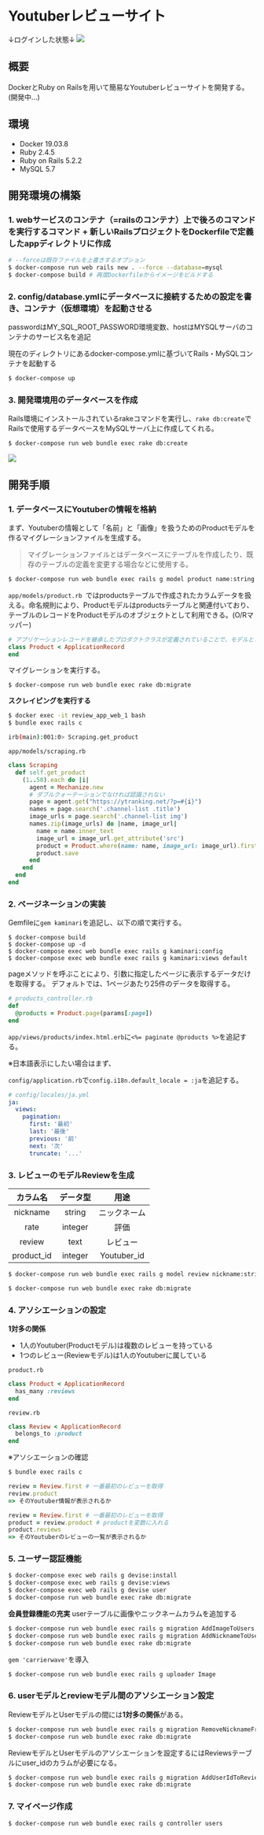 # Youtuberレビューサイト
↓ログインした状態↓
![](./screenshot/3.png)
## 概要
DockerとRuby on Railsを用いて簡易なYoutuberレビューサイトを開発する。(開発中...)

## 環境
- Docker 19.03.8
- Ruby 2.4.5
- Ruby on Rails 5.2.2
- MySQL 5.7

## 開発環境の構築

### 1. webサービスのコンテナ（=railsのコンテナ）上で後ろのコマンドを実行するコマンド + 新しいRailsプロジェクトをDockerfileで定義したappディレクトリに作成

```bash
# --forceは既存ファイルを上書きするオプション
$ docker-compose run web rails new . --force --database=mysql
$ docker-compose build # 再度Dockerfileからイメージをビルドする
```
### 2. config/database.ymlにデータベースに接続するための設定を書き、コンテナ（仮想環境）を起動させる
passwordはMY_SQL_ROOT_PASSWORD環境変数、hostはMYSQLサーバのコンテナのサービス名を追記

現在のディレクトリにあるdocker-compose.ymlに基づいてRails・MySQLコンテナを起動する
```bash
$ docker-compose up
```
### 3. 開発環境用のデータベースを作成
Rails環境にインストールされているrakeコマンドを実行し、`rake db:create`でRailsで使用するデータベースをMySQLサーバ上に作成してくれる。
```bash
$ docker-compose run web bundle exec rake db:create
```

![](./screenshot/1.png)

## 開発手順
### 1. データベースにYoutuberの情報を格納
まず、Youtuberの情報として「名前」と「画像」を扱うためのProductモデルを作るマイグレーションファイルを生成する。

> マイグレーションファイルとはデータベースにテーブルを作成したり、既存のテーブルの定義を変更する場合などに使用する。
```bash
$ docker-compose run web bundle exec rails g model product name:string image_url:text
```
`app/models/product.rb `ではproductsテーブルで作成されたカラムデータを扱える。命名規則により、Productモデルはproductsテーブルと関連付いており、テーブルのレコードをProductモデルのオブジェクトとして利用できる。(O/Rマッパー)
```ruby
# アプリケーションレコードを継承したプロダクトクラスが定義されていることで、モデルとして機能させている。
class Product < ApplicationRecord
end
```
マイグレーションを実行する。
```
$ docker-compose run web bundle exec rake db:migrate
```
**スクレイピングを実行する**
```bash
$ docker exec -it review_app_web_1 bash
$ bundle exec rails c

irb(main):001:0> Scraping.get_product
```
`app/models/scraping.rb `
```ruby
class Scraping
  def self.get_product
    (1..50).each do |i|
      agent = Mechanize.new
      # ダブルクォーテーションでなければ認識されない
      page = agent.get("https://ytranking.net/?p=#{i}")
      names = page.search('.channel-list .title')
      image_urls = page.search('.channel-list img')
      names.zip(image_urls) do |name, image_url|
        name = name.inner_text
        image_url = image_url.get_attribute('src')
        product = Product.where(name: name, image_url: image_url).first_or_initialize
        product.save
      end
    end
  end
end
```

### 2. ページネーションの実装
Gemfileに`gem kaminari`を追記し、以下の順で実行する。
```
$ docker-compose build
$ docker-compose up -d
$ docker-compose exec web bundle exec rails g kaminari:config
$ docker-compose exec web bundle exec rails g kaminari:views default
```
pageメソッドを呼ぶことにより、引数に指定したページに表示するデータだけを取得する。
デフォルトでは、1ページあたり25件のデータを取得する。

```ruby
# products_controller.rb
def
  @products = Product.page(params[:page])
end
```
`app/views/products/index.html.erb`に`<%= paginate @products %>`を追記する。

※日本語表示にしたい場合はまず、

`config/application.rb`で`config.i18n.default_locale = :ja`を追記する。
```yml
# config/locales/ja.yml
ja:
  views:
    pagination:
      first: '最初'
      last: '最後'
      previous: '前'
      next: '次'
      truncate: '...'
```


### 3. レビューのモデルReviewを生成

|カラム名|データ型|用途|
|:---:|:---:|:---:|
|nickname|string|ニックネーム|
|rate|integer|評価|
|review|text|レビュー|
|product_id|integer|Youtuber_id|

```bash
$ docker-compose run web bundle exec rails g model review nickname:string rate:integer review:text product_id:integer

$ docker-compose run web bundle exec rake db:migrate
```
### 4. アソシエーションの設定
**1対多の関係**
- 1人のYoutuber(Productモデル)は複数のレビューを持っている
- 1つのレビュー(Reviewモデル)は1人のYoutuberに属している

`product.rb`
```ruby
class Product < ApplicationRecord
  has_many :reviews
end
```
`review.rb`
```ruby
class Review < ApplicationRecord
  belongs_to :product
end
```
※アソシエーションの確認
```bash
$ bundle exec rails c
```
```ruby
review = Review.first # 一番最初のレビューを取得
review.product
=> そのYoutuber情報が表示されるか
```
```ruby
review = Review.first # 一番最初のレビューを取得
product = review.product # productを変数に入れる
product.reviews
=> そのYoutuberのレビューの一覧が表示されるか
```

### 5. ユーザー認証機能
```bash
$ docker-compose exec web rails g devise:install
$ docker-compose exec web rails g devise:views
$ docker-compose exec web rails g devise user
$ docker-compose run web bundle exec rake db:migrate
```
**会員登録機能の充実**
userテーブルに画像やニックネームカラムを追加する
```bash
$ docker-compose run web bundle exec rails g migration AddImageToUsers image:string
$ docker-compose run web bundle exec rails g migration AddNicknameToUsers nickname:string
$ docker-compose run web bundle exec rake db:migrate
```
`gem 'carrierwave'`を導入
```bash
$ docker-compose run web bundle exec rails g uploader Image
```

### 6. userモデルとreviewモデル間のアソシエーション設定
ReviewモデルとUserモデルの間には**1対多の関係**がある。
```bash
$ docker-compose run web bundle exec rails g migration RemoveNicknameFromReviews nickname:string
$ docker-compose run web bundle exec rake db:migrate
```
ReviewモデルとUserモデルのアソシエーションを設定するにはReviewsテーブルにuser_idのカラムが必要になる。
```bash
$ docker-compose run web bundle exec rails g migration AddUserIdToReviews user_id:integer
$ docker-compose run web bundle exec rake db:migrate
```

### 7. マイページ作成
```bash
$ docker-compose run web bundle exec rails g controller users
```
